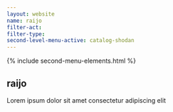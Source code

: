 ```yaml
---
layout: website
name: raijo 
filter-act: 
filter-type: 
second-level-menu-active: catalog-shodan
---
```


{% include second-menu-elements.html %}

<main class="page-content">
  <div class="text-container">
    <h2>raijo</h2>
    <p>Lorem ipsum dolor sit amet consectetur adipiscing elit</p>
  </div>
</main>
